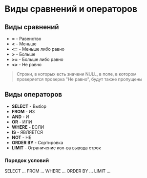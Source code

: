 # Виды сравнений и операторов
## Виды сравнений

* **=** - Равенство
* **<** - Меньше
* **<=** - Меньше либо равно
* **>** - Больше
* **>=** - Больше либо равно
* **<>** - Не равно
> Строки, в которых есть значени NULL, в поле, в котором проверяется проверка "Не равно", будут также пропущены

## Виды операторов

* **SELECT** - Выбор
* **FROM** - ИЗ
* **AND** - И
* **OR** - ИЛИ 
* **WHERE** - ЕСЛИ
* **IS** - ЯВЛЯЕТСЯ
* **NOT** - НЕ
* **ORDER BY** - Сортировка
* **LIMIT** - Ограничение кол-ва вывода строк

### Порядок условий

SELECT ... FROM ... WHERE ... ORDER BY ... LIMIT ...